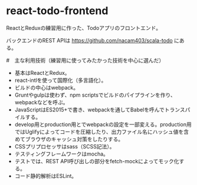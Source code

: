 # react-todo-frontend

ReactとReduxの練習用に作った、Todoアプリのフロントエンド。

バックエンドのREST APIは https://github.com/nacam403/scala-todo にある。

#　主な利用技術（練習用に使ってみたかった技術を中心に選んだ）

- 基本はReactとRedux。
- react-intlを使って国際化（多言語化）。
- ビルドの中心はwebpack。
- Gruntやgulpは使わず、npm scriptsでビルドのパイプラインを作り、webpackなどを呼ぶ。
- JavaScriptはES2015+で書き、webpackを通してBabelを呼んでトランスパイルする。
- develop用とproduction用とでwebpackの設定を一部変える。production用ではUglifyによってコードを圧縮したり、出力ファイル名にハッシュ値を含めてブラウザのキャッシュ対策をしたりする。
- CSSプリプロセッサはsass（SCSS記法）。
- テスティングフレームワークはmocha。
- テストでは、REST API呼び出しの部分をfetch-mockによってモック化する。
- コード静的解析はESLint。
